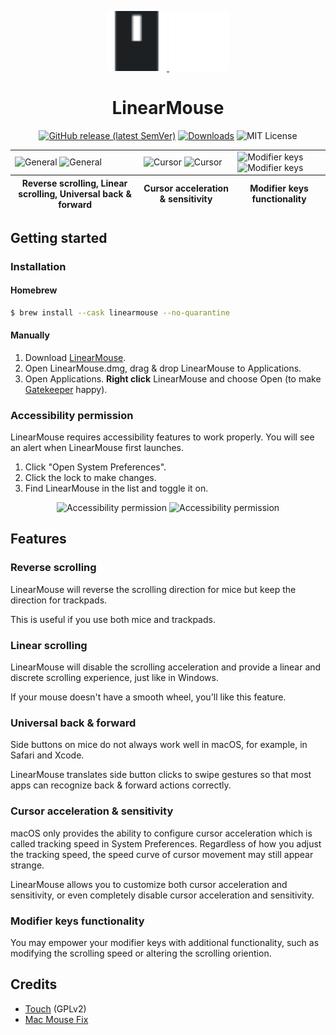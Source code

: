 <p align="center">
  <a href="https://linearmouse.org/#gh-light-mode-only">
    <img src="/logo.svg" width="96" height="96" />
  </a>
  <a href="https://linearmouse.org/#gh-dark-mode-only">
    <img src="/logo-dark.svg" width="96" height="96" />
  </a>
</p>
<h1 align="center">LinearMouse</h1>

<p align="center">
  <a href="https://github.com/lujjjh/LinearMouse/releases/latest"><img alt="GitHub release (latest SemVer)" src="https://img.shields.io/github/v/release/lujjjh/LinearMouse?sort=semver&style=for-the-badge"></a>
  <a href="https://github.com/lujjjh/LinearMouse/releases/latest/download/LinearMouse.dmg"><img src="https://img.shields.io/github/downloads/lujjjh/LinearMouse/total?style=for-the-badge" alt="Downloads" /></a>
  <img src="https://img.shields.io/github/license/lujjjh/LinearMouse?style=for-the-badge" alt="MIT License" />
</p>

<table>
  <tbody>
    <tr>
      <td>
        <img width="612" alt="General" src="https://user-images.githubusercontent.com/3000535/145600150-59edf92c-2911-42e3-b525-29d50aa937d6.png#gh-light-mode-only">
        <img width="612" alt="General" src="https://user-images.githubusercontent.com/3000535/145601535-41053260-f262-4e68-a81f-4b73b990570f.png#gh-dark-mode-only">
      </td>
      <td>
        <img width="612" alt="Cursor" src="https://user-images.githubusercontent.com/3000535/145600298-24a75b1a-2e15-4ebd-aa22-a30f8eb5b6db.png#gh-light-mode-only">
        <img width="612" alt="Cursor" src="https://user-images.githubusercontent.com/3000535/145601559-81e19237-1eca-4dc0-beaa-4c2028298fc7.png#gh-dark-mode-only">
      </td>
      <td>
        <img width="612" alt="Modifier keys" src="https://user-images.githubusercontent.com/3000535/145600467-6c579420-6c3e-49d4-a8ad-e1a0bd3d52c0.png#gh-light-mode-only">
        <img width="612" alt="Modifier keys" src="https://user-images.githubusercontent.com/3000535/145601581-295bd047-b0e1-4e3e-90b5-a246481c72b3.png#gh-dark-mode-only">
      </td>
    </tr>
  </tbody>
  <tfoot>
    <tr>
      <th>Reverse scrolling, Linear scrolling, Universal back & forward</th>
      <th>Cursor acceleration & sensitivity</th>
      <th>Modifier keys functionality</th>
    </tr>
  </tfoot>
</table>

## Getting started

### Installation

#### Homebrew

```sh
$ brew install --cask linearmouse --no-quarantine
```

#### Manually

1. Download [LinearMouse](https://github.com/lujjjh/LinearMouse/releases/latest/download/LinearMouse.dmg).
2. Open LinearMouse.dmg, drag & drop LinearMouse to Applications.
3. Open Applications. **Right click** LinearMouse and choose Open (to make [Gatekeeper](https://support.apple.com/en-us/HT202491) happy).

### Accessibility permission

LinearMouse requires accessibility features to work properly.
You will see an alert when LinearMouse first launches.

1. Click "Open System Preferences".
2. Click the lock to make changes.
2. Find LinearMouse in the list and toggle it on.

<p align="center">
  <img width="400" alt="Accessibility permission" src="https://user-images.githubusercontent.com/3000535/145603505-beabcd40-8316-4769-b83c-9d607011fe00.png#gh-light-mode-only">
  <img width="400" alt="Accessibility permission" src="https://user-images.githubusercontent.com/3000535/145603976-e73e09b5-3440-4747-9a4e-647904dcdab2.png#gh-dark-mode-only">
</p>

## Features

### Reverse scrolling

LinearMouse will reverse the scrolling direction for mice but keep the direction for trackpads.

This is useful if you use both mice and trackpads.

### Linear scrolling

LinearMouse will disable the scrolling acceleration and provide a linear and discrete scrolling
experience, just like in Windows.

If your mouse doesn't have a smooth wheel, you'll like this feature.

### Universal back & forward

Side buttons on mice do not always work well in macOS, for example, in Safari and Xcode.

LinearMouse translates side button clicks to swipe gestures so that most apps can recognize
back & forward actions correctly.

### Cursor acceleration & sensitivity

macOS only provides the ability to configure cursor acceleration which is called tracking speed
in System Preferences. Regardless of how you adjust the tracking speed, the speed curve of cursor
movement may still appear strange.

LinearMouse allows you to customize both cursor acceleration and sensitivity, or even completely
disable cursor acceleration and sensitivity.

### Modifier keys functionality

You may empower your modifier keys with additional functionality, such as modifying the scrolling
speed or altering the scrolling oriention.

## Credits

- [Touch](https://github.com/calftrail/Touch/) (GPLv2)
- [Mac Mouse Fix](https://github.com/noah-nuebling/mac-mouse-fix)
